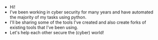 - Hi!
- I’ve been working in cyber security for many years and have automated the majority of my tasks using python.
- I'll be sharing some of the tools I've created and also create forks of existing tools that I've been using.
- Let's help each other secure the (cyber) world!
